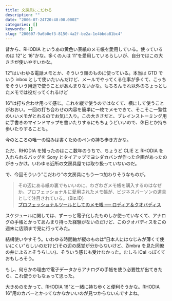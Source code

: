 ```yaml
---
title: 文房具にこだわる
description: ""
date: "2006-07-24T20:48:00.000Z"
categories: []
keywords: []
slug: "200607-9a6b0ef3-8150-4a2f-be2a-1e4bbda81bc4"
---
```


昔から、RHODIA というあの黄色い表紙のメモ帳を愛用している。使っているのは 12"と 16"かな。多くの人は 11"を愛用しているらしいが、自分ではこの大きさが使いやすいかな。

12"はいわゆる電話メモとか、そういう類のものに使っている。本当は GTD でいう inbox として使いたいんだけど、メールでやってくる仕事が多くて、こっちをそういう用途で使うことがあんまりないかな。もちろんそれ以外のちょっとしたメモでは役だってくれるけど

16"は打ち合わせ用って感じ。これを縦で使うのではなくて、横にして使うことがおおい。一回の打ち合わせの内容を簡単に一枚でメモできて、そこそこ一覧性のいいメモがとれるのでお気に入り。この大きさだと、ブレインストーミング用に手書きのマインドマップを書いたりするにもちょうどいいので、休日とか持ち歩いたりすることも。

今のところの唯一の悩みは書くためのペンの持ち歩き方かな。

ただ、RHODIA を知ったのはここ数年のうちで、ちょうど CLIE と RHODIA を入れられるバッグを Sony とタイアップでヨシダカバンが作った企画があったのがきっかけ。いわゆる近所の文房具屋では取り扱っていないのだ。

で、今回そういう”こだわり”の文房具にもう一つ加わりそうなものが。

> その辺にある紙の裏でもいいのに、わざわざメモ帳を購入するのはなぜか。プロフェッショナルに愛用されたメモ帳が、ビジネスパーソンの道具として注目されている。（Biz.ID）  
> [プロフェッショナルツールとしてのメモ帳 ── ロディア＆クオバディス](http://www.itmedia.co.jp/bizid/articles/0607/19/news106.html)

スケジュールに関しては、ずーっと電子化したものしか使っていなくて、アナログの手帳とかってあんまり持った経験がないのだけど、このクオバディスをこの週末に店頭まで見に行ってみた。

結構使いやすそう。いわゆる時間軸が縦のものは”日本人にはなじみが薄くて使いにくい”らしいのだけど(その辺の感覚が分からないけど、Zimbra を見た同僚の弁によるとそうらしい)、そういう感じも受けなかった。むしろ iCal っぽくておもしろそう。

もし、何らかの理由で電子データからアナログの手帳を使う必要性が出てきたら、これ使うかもなぁって思った。

大きめのをかって、RHODIA 16"と一緒に持ち歩くと便利そうかな。RHODIA 16"用のカバーとかってなかなかいいのが見つからないんですよね。
